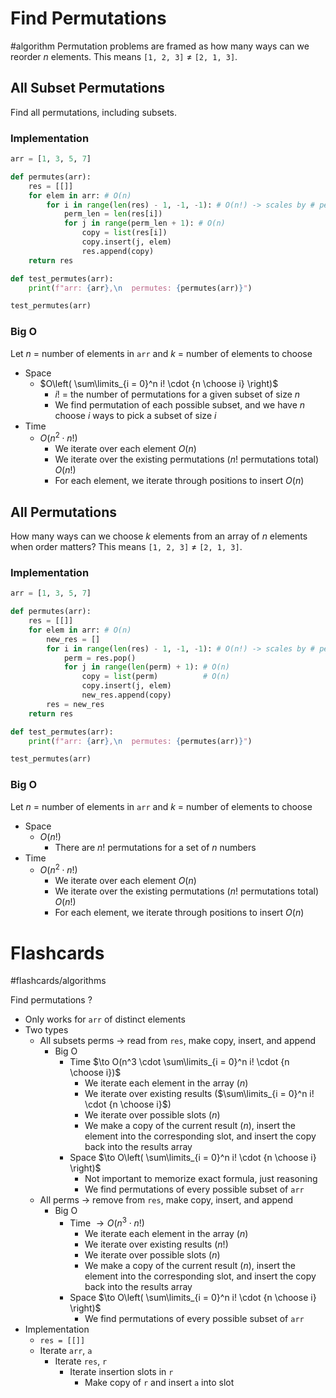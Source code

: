 # Find Permutations
#algorithm 
Permutation problems are framed as how many ways can we reorder $n$ elements. This means `[1, 2, 3]` $\neq$ `[2, 1, 3]`.
## All Subset Permutations
Find all permutations, including subsets.
### Implementation
```python
arr = [1, 3, 5, 7]

def permutes(arr):
	res = [[]]
	for elem in arr: # O(n)
		for i in range(len(res) - 1, -1, -1): # O(n!) -> scales by # perms
			perm_len = len(res[i])
			for j in range(perm_len + 1): # O(n)
				copy = list(res[i])
				copy.insert(j, elem)
				res.append(copy)
	return res

def test_permutes(arr):
	print(f"arr: {arr},\n  permutes: {permutes(arr)}")

test_permutes(arr)
```
### Big O
Let $n$ = number of elements in `arr` and $k$ = number of elements to choose
- Space
	- $O\left( \sum\limits_{i = 0}^n i! \cdot {n \choose i} \right)$
		- $i!$ = the number of permutations for a given subset of size $n$
		- We find permutation of each possible subset, and we have $n$ choose $i$ ways to pick a subset of size $i$ 
- Time
	- $O(n^2 \cdot n!)$
		- We iterate over each element $O(n)$
		- We iterate over the existing permutations ($n!$ permutations total) $O(n!)$
		- For each element, we iterate through positions to insert $O(n)$
## All Permutations
How many ways can we choose $k$ elements from an array of $n$ elements when order matters? This means `[1, 2, 3]` $\neq$ `[2, 1, 3]`.
### Implementation
```python
arr = [1, 3, 5, 7]

def permutes(arr):
	res = [[]]
	for elem in arr: # O(n)
		new_res = []
		for i in range(len(res) - 1, -1, -1): # O(n!) -> scales by # perms
			perm = res.pop()
			for j in range(len(perm) + 1): # O(n)
				copy = list(perm)          # O(n)
				copy.insert(j, elem)
				new_res.append(copy)
		res = new_res
	return res

def test_permutes(arr):
	print(f"arr: {arr},\n  permutes: {permutes(arr)}")

test_permutes(arr)
```
### Big O
Let $n$ = number of elements in `arr` and $k$ = number of elements to choose
- Space
	- $O(n!)$
		- There are $n!$ permutations for a set of $n$ numbers 
- Time
	- $O(n^2 \cdot n!)$
		- We iterate over each element $O(n)$
		- We iterate over the existing permutations ($n!$ permutations total) $O(n!)$
		- For each element, we iterate through positions to insert $O(n)$
# Flashcards
#flashcards/algorithms 

Find permutations
?
- Only works for `arr` of distinct elements
- Two types
	- All subsets perms $\to$ read from `res`, make copy, insert, and append
		- Big O
			- Time $\to O(n^3 \cdot \sum\limits_{i = 0}^n i! \cdot {n \choose i})$
				- We iterate each element in the array ($n$)
				- We iterate over existing results ($\sum\limits_{i = 0}^n i! \cdot {n \choose i}$)
				- We iterate over possible slots ($n$)
				- We make a copy of the current result ($n$), insert the element into the corresponding slot, and insert the copy back into the results array
			- Space $\to O\left( \sum\limits_{i = 0}^n i! \cdot {n \choose i} \right)$
				- Not important to memorize exact formula, just reasoning
				- We find permutations of every possible subset of `arr`
	- All perms $\to$ remove from `res`, make copy, insert, and append
		- Big O
			- Time $\to O(n^3 \cdot n!)$
				- We iterate each element in the array ($n$)
				- We iterate over existing results ($n!$)
				- We iterate over possible slots ($n$)
				- We make a copy of the current result ($n$), insert the element into the corresponding slot, and insert the copy back into the results array
			- Space $\to O\left( \sum\limits_{i = 0}^n i! \cdot {n \choose i} \right)$
				- We find permutations of every possible subset of `arr`
- Implementation
	- `res = [[]]`
	- Iterate `arr`, `a`
		- Iterate `res`, `r`
			- Iterate insertion slots in `r`
				- Make copy of `r` and insert `a` into slot
<!--SR:!2025-02-13,2,230-->